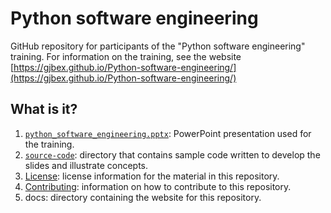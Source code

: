 # Python software engineering

GitHub repository for participants of the "Python software engineering" training.
For information on the training, see the website
[https://gjbex.github.io/Python-software-engineering/](https://gjbex.github.io/Python-software-engineering/)


## What is it?

1. [`python_software_engineering.pptx`](python_software_engineering.pptx): PowerPoint
   presentation used for the training.
1. [`source-code`](source-code): directory that contains sample code written to
   develop the slides and illustrate concepts.
1. [License](LICENSE): license information for the material in this repository.
1. [Contributing](CONTRIBUTING.md): information on how to contribute to this
   repository.
1. docs: directory containing the website for this repository.
